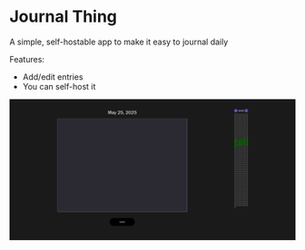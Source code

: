 # Journal Thing

A simple, self-hostable app to make it easy to journal daily

Features:
- Add/edit entries
- You can self-host it

![Screenshot of the main page](https://github.com/MasonStooksbury/Journal-Thing/blob/main/pictures/homepage.png?raw=true)
